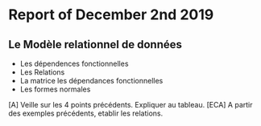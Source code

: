 # Report of December 2nd 2019

## Le Modèle relationnel de données

* Les dépendences fonctionnelles
* Les Relations
* La matrice les dépendances fonctionnelles
* Les formes normales

[A] Veille sur les 4 points précédents. Expliquer au tableau.
[ECA] A partir des exemples précédents, etablir les relations. 